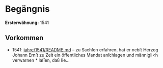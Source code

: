 # Begängnis

**Ersterwähnung:** 1541

## Vorkommen
- 1541: [jahre/1541/README.md](../jahre/1541/README.md) – zu Sachſen
erfahren, hat er nebſt Herzog Johann Ernſt zu Zeit ein
öffentliches Mandat anſchlagen und männigli<h verwarnen *
laſſen, daß ſie...
